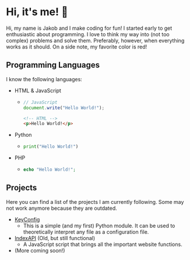 # Hi, it's me! 👋
Hi, my name is Jakob and I make coding for fun!
I started early to get enthusiastic about programming. I love to think my way into (not too complex) problems and solve them.
Preferably, however, when everything works as it should.
On a side note, my favorite color is red!

## Programming Languages
I know the following languages:
+ HTML & JavaScript
  + ```javascript
    // JavaScript
    document.write("Hello World!");
    ```
    ```html
    <!-- HTML -->
    <p>Hello World!</p>
    ```
+ Python
  + ```python
    print("Hello World!")
    ```
+ PHP
  + ```php
    echo "Hello World!";
    ```

## Projects
Here you can find a list of the projects I am currently following. Some may not work anymore because they are outdated.
+ [KeyConfig](https://github.com/JHubi1/KeyConfig)
  + This is a simple (and my first) Python module. It can be used to theoretically interpret any file as a configuration file.
+ [IndexAPI](https://github.com/JHubi1/IndexAPI) (Old, but still functional)
  + A JavaScript script that brings all the important website functions.
+ (More coming soon!)
